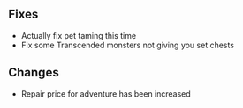 ## Fixes
- Actually fix pet taming this time
- Fix some Transcended monsters not giving you set chests
## Changes
- Repair price for adventure has been increased
